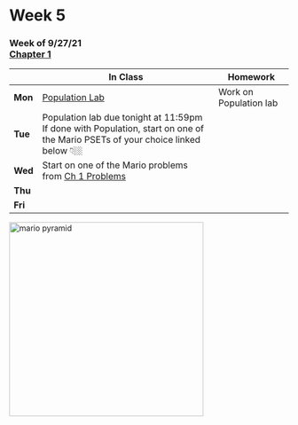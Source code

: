 # Week 5

### Week of 9/27/21<br>[Chapter 1](/apcsp/curriculum/1)  

  |       |In Class               |Homework   |
  |-------|---------              |---------  |
  |**Mon**|[Population Lab](\apcsp\psets\population) |Work on Population lab |
  |**Tue**|Population lab due tonight at 11:59pm<br>If done with Population, start on one of the Mario PSETs of your choice linked below 👇🏼 | |
  |**Wed**|Start on one of the Mario problems from [Ch 1 Problems](https://candib80.github.io/apcsp/curriculum/1/#problems)| |
  |**Thu**| | |
  |**Fri**| | |

<img src="https://i.ytimg.com/vi/NxKVrEbVrCI/hqdefault.jpg" alt="mario pyramid" height="350">

<meta http-equiv="refresh" content="300"/>
